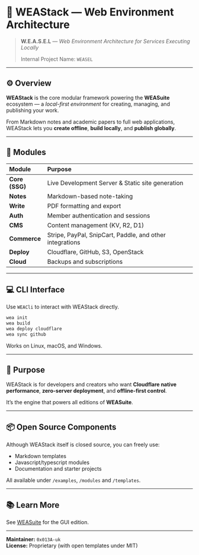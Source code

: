 # 🦦 WEAStack — Web Environment Architecture

> **W.E.A.S.E.L** — *Web Environment Architecture for Services Executing Locally*
> 
> Internal Project Name: `WEASEL`

---

## ⚙️ Overview

**WEAStack** is the core modular framework powering the **WEASuite** ecosystem — a *local-first environment* for creating, managing, and publishing your work.

From Markdown notes and academic papers to full web applications, WEAStack lets you **create offline**, **build locally**, and **publish globally**.

---

## 🧱 Modules

| Module | Purpose |
| :-- | :-- |
| **Core (SSG)** | Live Development Server & Static site generation |
| **Notes** | Markdown-based note-taking |
| **Write** | PDF formatting and export |
| **Auth** | Member authentication and sessions |
| **CMS** | Content management (KV, R2, D1) |
| **Commerce** | Stripe, PayPal, SnipCart, Paddle, and other integrations |
| **Deploy** | Cloudflare, GitHub, S3, OpenStack |
| **Cloud** | Backups and subscriptions |

---

## 💻 CLI Interface

Use `WEACli` to interact with WEAStack directly.

```bash
wea init
wea build
wea deploy cloudflare
wea sync github
```

Works on Linux, macOS, and Windows.

---

## 🎯 Purpose

WEAStack is for developers and creators who want **Cloudflare native performance**, **zero-server deployment**, and **offline-first control**.

It’s the engine that powers all editions of **WEASuite**.

---

## 📦 Open Source Components

Although WEAStack itself is closed source, you can freely use:

* Markdown templates
* Javascript/typescript modules 
* Documentation and starter projects

All available under `/examples`, `/modules` and `/templates`.

---

## 📚 Learn More

See [WEASuite](../../../WEASuite) for the GUI edition.  
<!-- Visit [wea.app](https://wea.app) (coming soon) docs and updates. -->

---

**Maintainer:** `0x013A-uk`  
**License:** Proprietary (with open templates under MIT)
